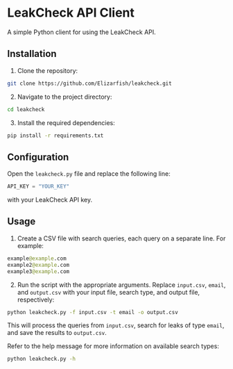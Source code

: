 # LeakCheck API Client

A simple Python client for using the LeakCheck API.

## Installation

1. Clone the repository:

```bash
git clone https://github.com/Elizarfish/leakcheck.git
```

2. Navigate to the project directory:
```bash
cd leakcheck
```

3. Install the required dependencies:
```bash
pip install -r requirements.txt
```

## Configuration
Open the `leakcheck.py` file and replace the following line:

```python
API_KEY = "YOUR_KEY"
```

with your LeakCheck API key.

## Usage
1. Create a CSV file with search queries, each query on a separate line. For example:
```graphql
example@example.com
example2@example.com
example3@example.com
```

2. Run the script with the appropriate arguments. Replace `input.csv`, `email`, and `output.csv` with your input file, search type, and output file, respectively:
```bash
python leakcheck.py -f input.csv -t email -o output.csv
```

This will process the queries from `input.csv`, search for leaks of type `email`, and save the results to `output.csv`.

Refer to the help message for more information on available search types:
```bash
python leakcheck.py -h
```
